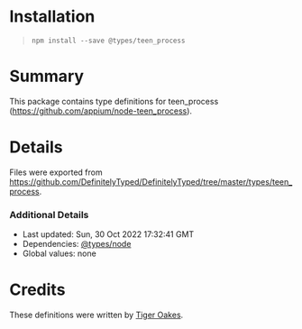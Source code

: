 # Installation
> `npm install --save @types/teen_process`

# Summary
This package contains type definitions for teen_process (https://github.com/appium/node-teen_process).

# Details
Files were exported from https://github.com/DefinitelyTyped/DefinitelyTyped/tree/master/types/teen_process.

### Additional Details
 * Last updated: Sun, 30 Oct 2022 17:32:41 GMT
 * Dependencies: [@types/node](https://npmjs.com/package/@types/node)
 * Global values: none

# Credits
These definitions were written by [Tiger Oakes](https://github.com/NotWoods).
